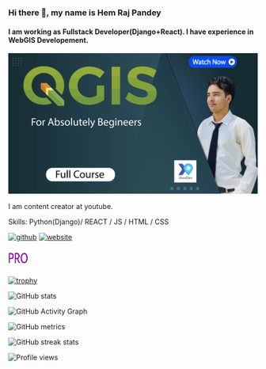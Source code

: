 ### Hi there 👋, my name is Hem Raj Pandey
#### I am working as Fullstack Developer(Django+React). I have experience in WebGIS Developement.
![I am working as Fullstack Developer(Django+React). I have experience in WebGIS Developement.](https://github.com/HEM2058/HEM2058/blob/main/updated_thumbnail.jpg)

 I am content creator at youtube.

Skills: Python(Django)/ REACT / JS / HTML / CSS



[<img src='https://cdn.jsdelivr.net/npm/simple-icons@3.0.1/icons/github.svg' alt='github' height='40'>](https://github.com/https://github.com/HEM2058)  [<img src='https://cdn.jsdelivr.net/npm/simple-icons@3.0.1/icons/icloud.svg' alt='website' height='40'>](https://hemrajpandey.com.np/)  

<a href='https://github.com/pricing'><img src='https://raw.githubusercontent.com/acervenky/animated-github-badges/master/assets/pro.gif' width='40' height='40'></a> 

[![trophy](https://github-profile-trophy.vercel.app/?username=https://github.com/HEM2058)](https://github.com/ryo-ma/github-profile-trophy)

![GitHub stats](https://github-readme-stats.vercel.app/api?username=https://github.com/HEM2058&show_icons=true)  

![GitHub Activity Graph](https://activity-graph.herokuapp.com/graph?username=https://github.com/HEM2058)  

![GitHub metrics](https://metrics.lecoq.io/https://github.com/HEM2058)  

![GitHub streak stats](https://streak-stats.demolab.com/?user=https://github.com/HEM2058)  

![Profile views](https://gpvc.arturio.dev/https://github.com/HEM2058)  
